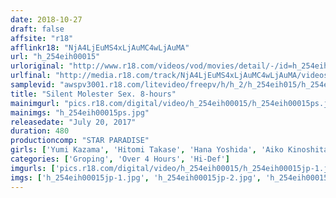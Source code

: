 ```yaml
---
date: 2018-10-27
draft: false
affsite: "r18"
afflinkr18: "NjA4LjEuMS4xLjAuMC4wLjAuMA"
url: "h_254eih00015"
urloriginal: "http://www.r18.com/videos/vod/movies/detail/-/id=h_254eih00015"
urlfinal: "http://media.r18.com/track/NjA4LjEuMS4xLjAuMC4wLjAuMA/videos/vod/movies/detail/-/id=h_254eih00015"
samplevid: "awspv3001.r18.com/litevideo/freepv/h/h_2/h_254eih015/h_254eih015_dmb_w.mp4"
title: "Silent Molester Sex. 8-hours"
mainimgurl: "pics.r18.com/digital/video/h_254eih00015/h_254eih00015ps.jpg"
mainimgs: "h_254eih00015ps.jpg"
releasedate: "July 20, 2017"
duration: 480
productioncomp: "STAR PARADISE"
girls: ['Yumi Kazama', 'Hitomi Takase', 'Hana Yoshida', 'Aiko Kinoshita', 'Yurina', 'Nao Hayakawa ( Kaede Hiragi)', 'Nanako Misaki', 'Koko Yuzuki', 'Aimi Rukawa']
categories: ['Groping', 'Over 4 Hours', 'Hi-Def']
imgurls: ['pics.r18.com/digital/video/h_254eih00015/h_254eih00015jp-1.jpg', 'pics.r18.com/digital/video/h_254eih00015/h_254eih00015jp-2.jpg', 'pics.r18.com/digital/video/h_254eih00015/h_254eih00015jp-3.jpg', 'pics.r18.com/digital/video/h_254eih00015/h_254eih00015jp-4.jpg', 'pics.r18.com/digital/video/h_254eih00015/h_254eih00015jp-5.jpg', 'pics.r18.com/digital/video/h_254eih00015/h_254eih00015jp-6.jpg', 'pics.r18.com/digital/video/h_254eih00015/h_254eih00015jp-7.jpg', 'pics.r18.com/digital/video/h_254eih00015/h_254eih00015jp-8.jpg', 'pics.r18.com/digital/video/h_254eih00015/h_254eih00015jp-9.jpg', 'pics.r18.com/digital/video/h_254eih00015/h_254eih00015jp-10.jpg', 'pics.r18.com/digital/video/h_254eih00015/h_254eih00015jp-11.jpg', 'pics.r18.com/digital/video/h_254eih00015/h_254eih00015jp-12.jpg', 'pics.r18.com/digital/video/h_254eih00015/h_254eih00015jp-13.jpg', 'pics.r18.com/digital/video/h_254eih00015/h_254eih00015jp-14.jpg', 'pics.r18.com/digital/video/h_254eih00015/h_254eih00015jp-15.jpg', 'pics.r18.com/digital/video/h_254eih00015/h_254eih00015jp-16.jpg', 'pics.r18.com/digital/video/h_254eih00015/h_254eih00015jp-17.jpg', 'pics.r18.com/digital/video/h_254eih00015/h_254eih00015jp-18.jpg', 'pics.r18.com/digital/video/h_254eih00015/h_254eih00015jp-19.jpg', 'pics.r18.com/digital/video/h_254eih00015/h_254eih00015jp-20.jpg']
imgs: ['h_254eih00015jp-1.jpg', 'h_254eih00015jp-2.jpg', 'h_254eih00015jp-3.jpg', 'h_254eih00015jp-4.jpg', 'h_254eih00015jp-5.jpg', 'h_254eih00015jp-6.jpg', 'h_254eih00015jp-7.jpg', 'h_254eih00015jp-8.jpg', 'h_254eih00015jp-9.jpg', 'h_254eih00015jp-10.jpg', 'h_254eih00015jp-11.jpg', 'h_254eih00015jp-12.jpg', 'h_254eih00015jp-13.jpg', 'h_254eih00015jp-14.jpg', 'h_254eih00015jp-15.jpg', 'h_254eih00015jp-16.jpg', 'h_254eih00015jp-17.jpg', 'h_254eih00015jp-18.jpg', 'h_254eih00015jp-19.jpg', 'h_254eih00015jp-20.jpg']
---
```

